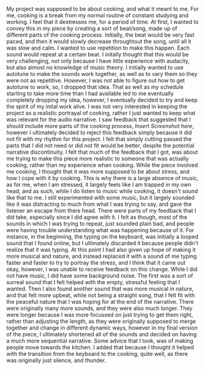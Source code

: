My project was supposed to be about cooking, and what it meant to me. For me, cooking is a break from my normal routine of constant studying and working. I feel that it destresses me, for a period of time. At first, I wanted to convey this in my piece by creating a sort of beat/song, made up of different parts of the cooking process. Initially, the beat would be very fast paced, and then it would slowly decrease throughtout the song, until all it was slow and calm. I wanted to use repetition to make this happen. Each sound would repeat at a certain beat. I initally thought that this would be very challenging, not only because I have little experience with audacity, but also almost no knowledge of music theory. I initially wanted to use autotune to make the sounds work together, as well as to vary them so they were not as repetitive. However, I was not able to figure out how to get autotune to work, so, I dropped that idea. That as well as my schedule starting to take more time than I had available led to me eventually completely dropping my idea, however, I eventually decided to try and keep the spirit of my inital work alive.
I was not very interested in keeping the project as a realistic portrayal of cooking, rather I just wanted to keep what was relevant for the audio narrative. I saw feedback that suggested that I should include more parts of the cooking process, *Insert Screenshot here*, however I ultimately decided to reject this feedback simply because it did not fit with my rhythm for this project. I felt that simply cutting passed the parts that I did not need or did not fit would be better, despite the potential narrative discontinuity. I felt that much of the feedback that I got, was about me trying to make this piece more realistic to someone that was actually cooking, rather than my experience when cooking. While the piece involved me cooking, I thought that it was more supposed to be about stress, and how I cope with it by cooking. This is why there is a large absence of music, as for me, when I am stressed, it largely feels like I am trapped in my own head, and as such, while I do listen to music while cooking, it doesn't sound like that to me. I still experimented with some music, but it largely sounded like it was distracting to much from what I was trying to say, and gave the listener an escape from there head. There were parts of my feedback that I did take, especially since I did agree with it. I felt as though, most of the sounds in which I was trying to repeat, just sounded plain bad, and people were having trouble understanding what was happening because of it. For instance, in the beginning, the typing on the keyboard, was initially a looped sound that I found online, but I ultimately discarded it because people didn't realize that it was typing. At this point I had also given up hope of making it more musical and nature, and instead replaced it with a sound of me typing faster and faster to try to portray the stress, and I think that it came out okay, however, I was unable to receive feedback on this change.
While I did not have music, I did have some background noise. The first was a sort of surreal sound that I felt helped with the empty, stressful feeling that I wanted. Then I also found another sound that was more musical in nature, and that felt more upbeat, while not being a straight song, that I felt fit with the peaceful nature that I was hoping for at the end of the narrative.
There were originally many more sounds, and they were also much longer. They were longer because I was more focussed on just trying to get them right, rather than adjusting the length, as they were originally supposed to merge together and change in different dynamic ways, however in my final version of the piece, I ultimately shortened all of the sounds and decided on having a much more sequential narrative.
Some advice that I took, was of making people move towards the kitchen. I added that because I thought it helped with the transition from the keyboard to the cooking, quite well, as there was originally just silence, and thunder.


